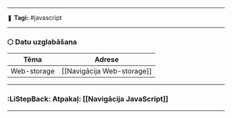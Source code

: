 ___

❚ **Tagi:** #javascript 

---
### ⬡ Datu uzglabāšana

| Tēma        | Adrese                     |
| ----------- | -------------------------- |
| Web-storage | [[Navigācija Web-storage]] |

---
### :LiStepBack: Atpakaļ: [[Navigācija JavaScript]]

___